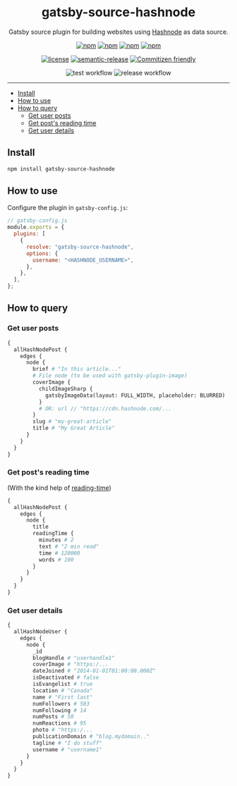 <h1 align="center">gatsby-source-hashnode</h1>

<div align="center">
Gatsby source plugin for building websites using <a href="https://hashnode.com/">Hashnode</a> as data source.  
</div>
<p></p>

<div align="center">

[![npm](https://img.shields.io/npm/v/gatsby-source-hashnode)](https://www.npmjs.com/package/gatsby-source-hashnode)
[![npm](https://img.shields.io/npm/v/gatsby-source-hashnode/next)](https://www.npmjs.com/package/gatsby-source-hashnode)
[![npm](https://img.shields.io/npm/dw/gatsby-source-hashnode.svg)](https://www.npmjs.com/package/gatsby-source-hashnode)
[![npm](https://badgen.net/npm/dm/gatsby-source-hashnode)](<(https://www.npmjs.com/package/gatsby-source-hashnode)>)

</div>

<div align="center">

[![license](https://img.shields.io/github/license/nitzano/gatsby-source-hashnode.svg)](https://github.com/nitzano/gatsby-source-hashnode/blob/master/LICENSE)
[![semantic-release](https://img.shields.io/badge/%20%20%F0%9F%93%A6%F0%9F%9A%80-semantic--release-e10079.svg)](https://github.com/semantic-release/semantic-release)
[![Commitizen friendly](https://img.shields.io/badge/commitizen-friendly-brightgreen.svg)](http://commitizen.github.io/cz-cli/)

 </div>

<div align="center">

![test workflow](https://github.com/nitzano/gatsby-source-hashnode/actions/workflows/test.yml/badge.svg)
![release workflow](https://github.com/nitzano/gatsby-source-hashnode/actions/workflows/release.yml/badge.svg)

</div>

---

- [Install](#install)
- [How to use](#how-to-use)
- [How to query](#how-to-query)
  - [Get user posts](#get-user-posts)
  - [Get post's reading time](#get-posts-reading-time)
  - [Get user details](#get-user-details)

## Install

```bash
npm install gatsby-source-hashnode
```

## How to use

Configure the plugin in `gatsby-config.js`:

```javascript
// gatsby-config.js
module.exports = {
  plugins: [
    {
      resolve: "gatsby-source-hashnode",
      options: {
        username: "<HASHNODE_USERNAME>",
      },
    },
  ],
};
```

## How to query

### Get user posts

```graphql
{
  allHashNodePost {
    edges {
      node {
        brief # "In this article..."
        # File node (to be used with gatsby-plugin-image)
        coverImage {
          childImageSharp {
            gatsbyImageData(layout: FULL_WIDTH, placeholder: BLURRED)
          }
          # OR: url // "https://cdn.hashnode.com/...
        }
        slug # "my-great-article"
        title # "My Great Article"
      }
    }
  }
}
```

### Get post's reading time

(With the kind help of [reading-time](https://www.npmjs.com/package/reading-time))

```graphql
{
  allHashNodePost {
    edges {
      node {
        title
        readingTime {
          minutes # 2
          text # "2 min read"
          time # 120000
          words # 100
        }
      }
    }
  }
}
```

### Get user details

```graphql
{
  allHashNodeUser {
    edges {
      node {
        _id
        blogHandle # "userhandle1"
        coverImage # "https:/...
        dateJoined # "2014-01-01T01:00:00.000Z"
        isDeactivated # false
        isEvangelist # true
        location # "Canada"
        name # "First last"
        numFollowers # 503
        numFollowing # 14
        numPosts # 50
        numReactions # 95
        photo # "https:/...
        publicationDomain # "blog.mydomain.."
        tagline # "I do stuff"
        username # "username1"
      }
    }
  }
}
```
